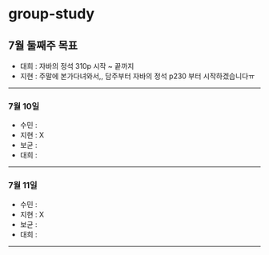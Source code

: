 # group-study
## 7월 둘째주 목표
- 대희 : 자바의 정석 310p 시작 ~ 끝까지
- 지현 : 주말에 본가다녀와서,, 담주부터 자바의 정석 p230 부터 시작하겠습니다ㅠ
 ---
### 7월 10일
- 수민 :
- 지현 : X
- 보균 :
- 대희 : 
---
### 7월 11일
- 수민 :
- 지현 : X
- 보균 :
- 대희 :
---
